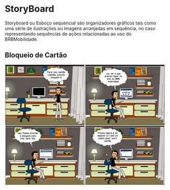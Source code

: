 # StoryBoard

Storyboard ou Esboço sequencial são organizadores gráficos tais como uma série de ilustrações ou imagens arranjadas em sequência, no caso representando sequências de ações relacionadas ao uso do BRBMobilidade.

## Bloqueio de Cartão

![alt text](../images/storyboardbloqueio.jpeg)
